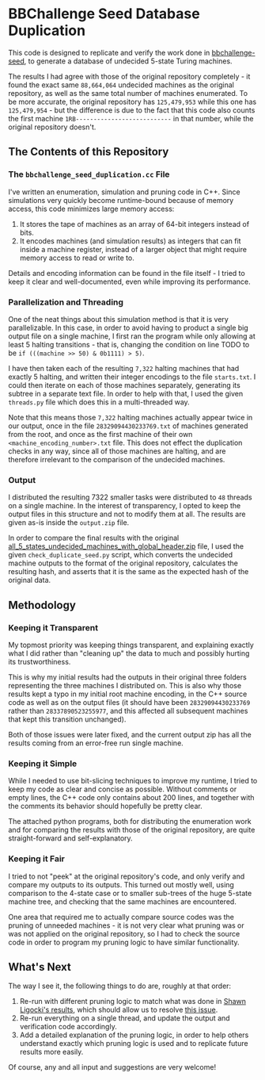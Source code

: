 # BBChallenge Seed Database Duplication

This code is designed to replicate and verify the work done in [bbchallenge-seed](https://github.com/bbchallenge/bbchallenge-seed), to generate a database of undecided 5-state Turing machines.

The results I had agree with those of the original repository completely - it found the exact same `88,664,064` undecided machines as the original repository, as well as the same total number of machines enumerated. To be more accurate, the original repository has `125,479,953` while this one has `125,479,954` - but the difference is due to the fact that this code also counts the first machine `1RB---------------------------` in that number, while the original repository doesn't.

## The Contents of this Repository

### The `bbchallenge_seed_duplication.cc` File

I've written an enumeration, simulation and pruning code in C++. Since simulations very quickly become runtime-bound because of memory access, this code minimizes large memory access:

1. It stores the tape of machines as an array of 64-bit integers instead of bits.
2. It encodes machines (and simulation results) as integers that can fit inside a machine register, instead of a larger object that might require memory access to read or write to.

Details and encoding information can be found in the file itself - I tried to keep it clear and well-documented, even while improving its performance.

### Parallelization and Threading

One of the neat things about this simulation method is that it is very parallelizable. In this case, in order to avoid having to product a single big output file on  a single machine, I first ran the program while only allowing at least 5 halting transitions - that is, changing the condition on line TODO to be `if (((machine >> 50) & 0b1111) > 5)`.

I have then taken each of the resulting `7,322` halting machines that had exactly 5 halting, and written their integer encodings to the file `starts.txt`. I could then iterate on each of those machines separately, generating its subtree in a separate text file. In order to help with that, I used the given `threads.py` file which does this in a multi-threaded way.

Note that this means those `7,322` halting machines actually appear twice in our output, once in the file `28329094430233769.txt` of machines generated from the root, and once as the first machine of their own `<machine_encoding_number>.txt` file. This does not effect the duplication checks in any way, since all of those machines are halting, and are therefore irrelevant to the comparison of the undecided machines.

### Output

I distributed the resulting 7322 smaller tasks were distributed to `48` threads on a single machine. In the interest of transparency, I opted to keep the output files in this structure and not to modify them at all. The results are given as-is inside the `output.zip` file.

In order to compare the final results with the original [all_5_states_undecided_machines_with_global_header.zip](https://dna.hamilton.ie/tsterin/all_5_states_undecided_machines_with_global_header.zip) file, I used the given `check_duplicate_seed.py` script, which converts the undecided machine outputs to the format of the original repository, calculates the resulting hash, and asserts that it is the same as the expected hash of the original data.

## Methodology

### Keeping it Transparent

My topmost priority was keeping things transparent, and explaining exactly what I did rather than "cleaning up" the data to much and possibly hurting its trustworthiness.

This is why my initial results had the outputs in their original three folders representing the three machines I distributed on. This is also why those results kept a typo in my initial root machine encoding, in the C++ source code as well as on the output files (it should have been `28329094430233769` rather than `28337890523255977`, and this affected all subsequent machines that kept this transition unchanged).

Both of those issues were later fixed, and the current output zip has all the results coming from an error-free run single machine.

### Keeping it Simple

While I needed to use bit-slicing techniques to improve my runtime, I tried to keep my code as clear and concise as possible. Without comments or empty lines, the C++ code only contains about 200 lines, and together with the comments its behavior should hopefully be pretty clear.

The attached python programs, both for distributing the enumeration work and for comparing the results with those of the original repository, are quite straight-forward and self-explanatory.

### Keeping it Fair

I tried to not "peek" at the original repository's code, and only verify and compare my outputs to its outputs. This turned out mostly well, using comparison to the 4-state case or to smaller sub-trees of the huge 5-state machine tree, and checking that the same machines are encountered.

One area that required me to actually compare source codes was the pruning of unneeded machines - it is not very clear what pruning was or was not applied on the original repository, so I had to check the source code in order to program my pruning logic to have similar functionality.

## What's Next

The way I see it, the following things to do are, roughly at that order:

1. Re-run with different pruning logic to match what was done in [Shawn Ligocki's results](https://github.com/sligocki/busy-beaver-data), which should allow us to resolve [this issue](https://github.com/bbchallenge/bbchallenge-seed/issues/2).
2. Re-run everything on a single thread, and update the output and verification code accordingly.
3. Add a detailed explanation of the pruning logic, in order to help others understand exactly which pruning logic is used and to replicate future results more easily.

Of course, any and all input and suggestions are very welcome!
